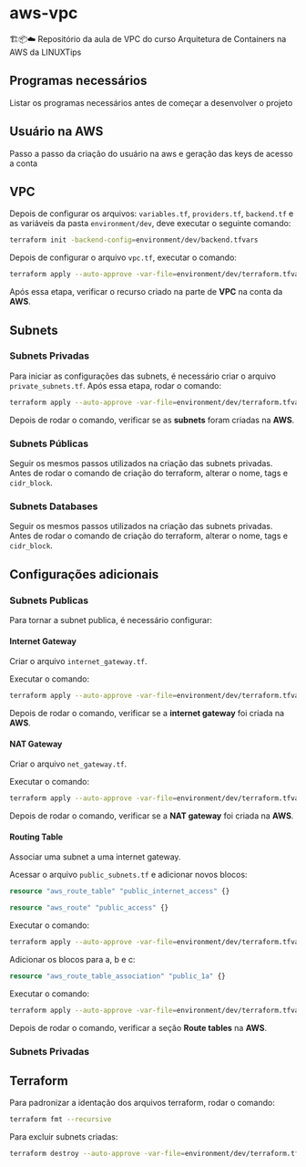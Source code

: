 # aws-vpc

🏗️📦☁️ Repositório da aula de VPC do curso Arquitetura de Containers na AWS da LINUXTips

## Programas necessários

Listar os programas necessários antes de começar a desenvolver o projeto

## Usuário na AWS

Passo a passo da criação do usuário na aws e geração das keys de acesso a conta

## VPC

Depois de configurar os arquivos: `variables.tf`, `providers.tf`, `backend.tf` e as variáveis da pasta `environment/dev`, deve executar o seguinte comando:

```bash
terraform init -backend-config=environment/dev/backend.tfvars
```

Depois de configurar o arquivo `vpc.tf`, executar o comando:

```bash
terraform apply --auto-approve -var-file=environment/dev/terraform.tfvars
```

Após essa etapa, verificar o recurso criado na parte de **VPC** na conta da **AWS**.

## Subnets

### Subnets Privadas

Para iniciar as configurações das subnets, é necessário criar o arquivo `private_subnets.tf`. Após essa etapa, rodar o comando:

```bash
terraform apply --auto-approve -var-file=environment/dev/terraform.tfvars
```

Depois de rodar o comando, verificar se as **subnets** foram criadas na **AWS**.

### Subnets Públicas

Seguir os mesmos passos utilizados na criação das subnets privadas. Antes de rodar o comando de criação do terraform, alterar o nome, tags e `cidr_block`.

### Subnets Databases

Seguir os mesmos passos utilizados na criação das subnets privadas. Antes de rodar o comando de criação do terraform, alterar o nome, tags e `cidr_block`.

## Configurações adicionais

### Subnets Publicas

Para tornar a subnet publica, é necessário configurar:

#### Internet Gateway

Criar o arquivo `internet_gateway.tf`.

Executar o comando:

```bash
terraform apply --auto-approve -var-file=environment/dev/terraform.tfvars
```

Depois de rodar o comando, verificar se a **internet gateway** foi criada na **AWS**.

#### NAT Gateway

Criar o arquivo `net_gateway.tf`.

Executar o comando:

```bash
terraform apply --auto-approve -var-file=environment/dev/terraform.tfvars
```

Depois de rodar o comando, verificar se a **NAT gateway** foi criada na **AWS**.

#### Routing Table

Associar uma subnet a uma internet gateway.

Acessar o arquivo `public_subnets.tf` e adicionar novos blocos: 

```terraform
resource "aws_route_table" "public_internet_access" {}
```

```terraform
resource "aws_route" "public_access" {}
```

Executar o comando:

```bash
terraform apply --auto-approve -var-file=environment/dev/terraform.tfvars
```

Adicionar os blocos para a, b e c:

```terraform
resource "aws_route_table_association" "public_1a" {}
```

Executar o comando:

```bash
terraform apply --auto-approve -var-file=environment/dev/terraform.tfvars
```

Depois de rodar o comando, verificar a seção **Route tables** na **AWS**.

### Subnets Privadas

## Terraform

Para padronizar a identação dos arquivos terraform, rodar o comando:

```bash
terraform fmt --recursive
```

Para excluir subnets criadas:

```bash
terraform destroy --auto-approve -var-file=environment/dev/terraform.tfvars
```
